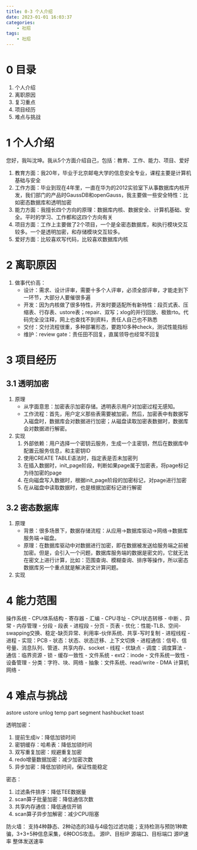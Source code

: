 ```yaml
---
title: 0-3 个人介绍
date: 2023-01-01 16:03:37
categories:
    - 社招
tags:
    - 社招
---
```


# 0 目录
1. 个人介绍
2. 离职原因
3. 复习重点
4. 项目经历
4. 难点与挑战

# 1 个人介绍
您好，我叫沈坤。我从5个方面介绍自己，包括：教育、工作、能力、项目、爱好

1. 教育方面：我20年，毕业于北京邮电大学的信息安全专业，课程主要是计算机基础与安全
2. 工作方面：毕业到现在4年里，一直在华为的2012实验室下从事数据库内核开发，我们部门的产品时GaussDB和openGauss，我主要做一些安全特性：比如密态数据库和透明加密
3. 能力方面：我擅长四个方向的原理：数据库内核、数据安全、计算机基础、安全。平时的学习、工作都和这四个方向有关
4. 项目方面：工作上主要做了2个项目，一个是全密态数据库，和执行模块交互较多。一个是透明加密，和存储模块交互较多。
5. 爱好方面：比较喜欢写代码，比较喜欢数据库内核

# 2 离职原因
1. 做事代价高：
    - 设计：需求、设计评审，需要十多个人评审，必须全部评审，才能走到下一环节，大部分人要催很多遍
    - 开发：因为内核做了很多特性，开发时要适配所有新特性：段页式表、压缩表、行存表、ustore表；repair、双写；xlog的并行回放、极致rto。代码完全没注释，网上也查找不到资料，责任人自己也不熟悉
    - 交付：交付流程很重，多种部署形态，要跑10多种check，测试性能指标
    - 维护：review gate：责任田不回复，直属领导也经常不回复


# 3 项目经历
## 3.1 透明加密
1. 原理
    - 从字面意思：加密表示加密存储。透明表示用户对加密过程无感知。
    - 工作流程：首先，用户定义那些表需要被加密。然后，加密表中有数据写入磁盘时，数据库会对数据进行加密；从磁盘读取加密表数据时，数据库会对数据进行解密。
2. 实现
    1. 外部依赖：用户选择一个密钥云服务，生成一个主密钥，然后在数据库中配置云服务信息，和主密钥ID
    2. 使用CREATE TABLE语法时，指定表是否未加密列
    3. 在插入数据时，init_page阶段，判断如果page属于加密表，将page标记为待加密的page
    4. 在向磁盘写入数据时，根据init_page阶段的加密标记，对page进行加密
    5. 在从磁盘中读取数据时，也是根据加密标记进行解密

## 3.2 密态数据库
1. 原理
    - 背景：很多场景下，数据存储流程：从应用->数据库驱动->网络->数据库服务端->磁盘。
    - 原理：在数据库驱动中对数据进行加密，即在数据被发送给服务端之前被加密。但是，会引入一个问题，数据库服务端的数据是密文的，它就无法在密文上进行计算，比如：范围查询、模糊查询、排序等操作，所以密态数据库另一个重点就是解决密文计算问题。
2. 实现

# 4 能力范围
操作系统
    - CPU体系结构
        - 寄存器
            - 汇编
            - CPU寻址
        - CPU状态转移
            - 中断 、异常
    - 内存管理
        - 分段
            - 段表
            - 进程段
        - 分页
            - 页表
            - 优化：性能-TLB、空间-swapping交换、稳定-缺页异常、利用率-伙伴系统、共享-写时复制
    - 进程线程
        - 进程
            - 实现：PCB
            - 状态：状态、状态迁移、上下文切换
            - 进程通信：信号、信号量、消息队列、管道、共享内存、socket
        - 线程 
            - 优缺点
            - 调度：调度算法
            - 通信：临界资源
            - 锁 
            - 缓存一致性
    - 文件系统
        - ext2：inode
        - 文件系统一致性
    - 设备管理
        - 分类：字符、块、网络
        - 抽象：文件系统、read/write
        - DMA
计算机网络
    - 

# 4 难点与挑战

astore
ustore
unlog
temp
part
segment
hashbucket
toast

透明加密：
1. 提前生成iv：降低加锁时间
2. 密钥缓存：哈希表：降低加锁时间
3. 双写重复加密：规避重复加密
4. redo增量数据加密：减少加密次数
5. 异步加密：降低加锁时间，保证性能稳定

密态：
1. 过滤条件排序：降低TEE数据量
2. scan算子批量加密：降低通信次数
3. 共享内存通信：降低通信开销
4. scan算子异步加解密：减少CPU阻塞

防火墙：
支持4种静态、2种动态的3级与4级包过滤功能；支持检测与预防1种欺骗，3+3+5种信息采集，6种DOS攻击。
源IP、目标IP
源端口、目标端口
源IP速率
整体发送速率
